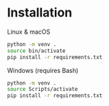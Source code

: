 # Installation

Linux & macOS
```bash
python -m venv .
source bin/activate
pip install -r requirements.txt
```

Windows (requires Bash)
```bash
python -m venv .
source Scripts/activate
pip install -r requirements.txt
```
